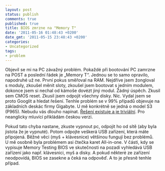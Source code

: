 ```yaml
---
layout: post
status: publish
comments: true
published: true
title: BIOS zmrzne na "Memory T"
date: '2011-05-16 01:48:43 +0200'
date_gmt: '2011-05-15 23:48:43 +0200'
categories:
- Uncategorized
tags:
- problem
---
```

<p>Objevil se mi na PC závažný problém. Pokaždé při bootování PC zamrzne na POST a poslední řádek je „Memory T“. Jednou se to samo opravilo, napodruhé už ne. První pokus směřoval na RAM. Nejdříve jsem žongloval s moduly, zkoušel měnit sloty, zkoušel jsem bootovat s jedním modulem, dokonce jsem si nechal od kámoše dovézt jiný modul. Žádný úspěch. Zkusil sem CMOS reset. Zkusil jsem odpojit všechny disky. Nic. Vydal jsem se proto Googlit a hledat řešení. Tenhle problém se v 99% případů objevuje na základních deskác firmy Gigabyte. U mě konkrétně se jedná o model S3 (P965). Nebudu vás dlouho napínat. <a href="http://whrl.pl/RbE0Tb" target="_blank">Řešení existuje a je triviální</a>. Pro neanglicky mluvící přikládám českou verzi.</p>
<p>Pokud tato chyba nastane, zkuste vypnout pc, odpojit ho od sítě (aby byla jistota že je vypnuté). Potom odpojte veškerá USB zařízení, která máte připojená. Běžné věci (myš + klávesnice) většinou fungují bez problémů. U mě osobně byla problémem asi čtečka karet All-in-one. V části, kdy se vypisuje Memory Testing BIOS ve skutečnosti na pozadí vyhledává USB zařízení jako např. klávesnici, myš a disky. A pokud některé ze zařízení neodpovídá, BIOS se zasekne a čeká na odpověď. A to je přesně tenhle případ.</p>
